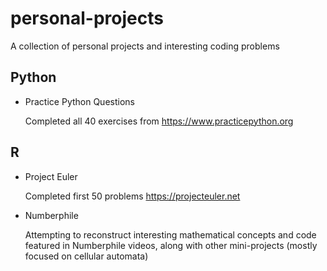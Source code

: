# personal-projects

A collection of personal projects and interesting coding problems

## Python

* Practice Python Questions

	Completed all 40 exercises from https://www.practicepython.org

## R

* Project Euler

	Completed first 50 problems https://projecteuler.net

* Numberphile

	Attempting to reconstruct interesting mathematical concepts and code featured in Numberphile videos, along with other mini-projects (mostly focused on cellular automata)